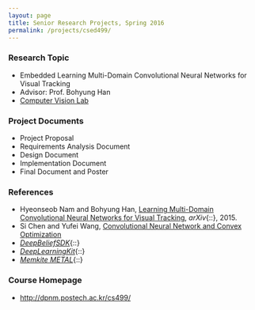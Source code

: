 ```yaml
---
layout: page
title: Senior Research Projects, Spring 2016
permalink: /projects/csed499/
---
```


### Research Topic ###
* Embedded Learning Multi-Domain Convolutional Neural Networks for Visual Tracking
* Advisor: Prof. Bohyung Han
* <a href="http://cvlab.postech.ac.kr/lab/" target="blank">Computer Vision Lab</a>

### Project Documents ###
* Project Proposal
* Requirements Analysis Document
* Design Document
* Implementation Document
* Final Document and Poster

### References ###
* Hyeonseob Nam and Bohyung Han, <a href="http://arxiv.org/pdf/1510.07945v2.pdf">Learning Multi-Domain Convolutional Neural Networks for Visual Tracking</a>, *arXiv*{::}, 2015.
* Si Chen and Yufei Wang, <a href="http://acsweb.ucsd.edu/~yuw176/report/ECE273.pdf">Convolutional Neural Network and Convex Optimization</a>
* *<a href="https://github.com/jetpacapp/DeepBeliefSDK">DeepBeliefSDK</a>*{::}
* *<a href="http://deeplearningkit.org/">DeepLearningKit</a>*{::}
* *<a href="http://memkite.com/blog/category/metal-2/" target="blank">Memkite METAL</a>*{::}

### Course Homepage ###
* <a href="http://dpnm.postech.ac.kr/cs499/" target="blank">http://dpnm.postech.ac.kr/cs499/</a>
